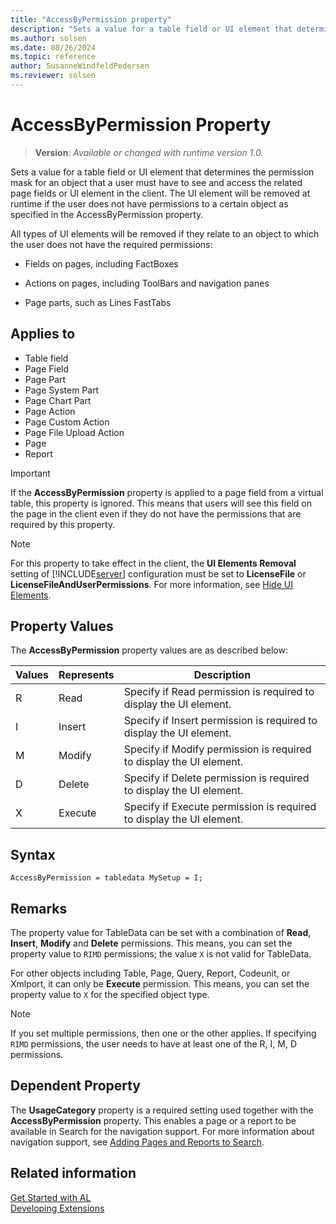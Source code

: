 ```yaml
---
title: "AccessByPermission property"
description: "Sets a value for a table field or UI element that determines the permission mask for an object that a user must have to see and access the related page fields or UI element in the client."
ms.author: solsen
ms.date: 08/26/2024
ms.topic: reference
author: SusanneWindfeldPedersen
ms.reviewer: solsen
---
```

[//]: # (START>DO_NOT_EDIT)
[//]: # (IMPORTANT:Do not edit any of the content between here and the END>DO_NOT_EDIT.)
[//]: # (Any modifications should be made in the .xml files in the ModernDev repo.)
# AccessByPermission Property
> **Version**: _Available or changed with runtime version 1.0._

Sets a value for a table field or UI element that determines the permission mask for an object that a user must have to see and access the related page fields or UI element in the client. The UI element will be removed at runtime if the user does not have permissions to a certain object as specified in the AccessByPermission property.

All types of UI elements will be removed if they relate to an object to which the user does not have the required permissions:

-   Fields on pages, including FactBoxes

-   Actions on pages, including ToolBars and navigation panes

-   Page parts, such as Lines FastTabs

   

## Applies to
-   Table field
-   Page Field
-   Page Part
-   Page System Part
-   Page Chart Part
-   Page Action
-   Page Custom Action
-   Page File Upload Action
-   Page
-   Report

[//]: # (IMPORTANT: END>DO_NOT_EDIT)


> [!IMPORTANT]  
>  If the **AccessByPermission** property is applied to a page field from a virtual table, this property is ignored. This means that users will see this field on the page in the client even if they do not have the permissions that are required by this property.

> [!NOTE]  
>  For this property to take effect in the client, the **UI Elements Removal** setting of [!INCLUDE[server](../includes/server.md)] configuration must be set to **LicenseFile** or **LicenseFileAndUserPermissions**. For more information, see [Hide UI Elements](../../administration/hide-ui-elements.md).  

## Property Values  

The **AccessByPermission** property values are as described below: 

| Values   |Represents  |Description   |
|----------|------------|-------------------------------------------------------|
|R         |Read        |Specify if Read permission is required to display the UI element.|
|I         |Insert      |Specify if Insert permission is required to display the UI element.| 
|M         |Modify      |Specify if Modify permission is required to display the UI element.
|D         |Delete      |Specify if Delete permission is required to display the UI element.|
|X         |Execute     |Specify if Execute permission is required to display the UI element.|

## Syntax
```AL
AccessByPermission = tabledata MySetup = I; 
```

## Remarks

The property value for TableData can be set with a combination of **Read**, **Insert**, **Modify** and **Delete** permissions. This means, you can set the property value to ``RIMD`` permissions; the value ``X`` is not valid for TableData. 

For other objects including Table, Page, Query, Report, Codeunit, or Xmlport, it can only be **Execute** permission. This means, you can set the property value to ``X`` for the specified object type. 

> [!NOTE]  
>  If you set multiple permissions, then one or the other applies. If specifying ``RIMD`` permissions, the user needs to have at least one of the R, I, M, D permissions. 

## Dependent Property

The **UsageCategory** property is a required setting used together with the **AccessByPermission** property. This enables a page or a report to be available in Search for the navigation support. For more information about navigation support, see [Adding Pages and Reports to Search](../devenv-al-menusuite-functionality.md).  

## Related information  
[Get Started with AL](../devenv-get-started.md)  
[Developing Extensions](../devenv-dev-overview.md)  
